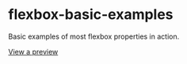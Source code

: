 # flexbox-basic-examples

Basic examples of most flexbox properties in action.

[View a preview](https://htmlpreview.github.io/?https://github.com/harryrf3/flexbox-basic-examples/blob/trunk/index.html)
